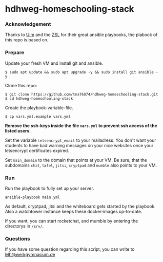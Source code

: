 # hdhweg-homeschooling-stack

### Acknowledgement

Thanks to [Ulm](https://github.com/stadtulm/a13-ansible)  and the [ZSL](https://codeberg.org/DigitalSouveraeneSchule/bbb.git) for their great ansible playbooks, the plabook of this repo is based on.

### Prepare

Update your fresh VM and install git and ansible.

```
$ sudo apt update && sudo apt upgrade -y && sudo install git ansible -y
```

Clone this repo:
```
$ git clone https://github.com/tna76874/hdhweg-homeschooling-stack.git
$ cd hdhweg-homeschooling-stack
```

Create the playbook-variable-file.
```
$ cp vars.yml.example vars.yml
```

**Remove the ssh-keys inside the file `vars.yml` to prevent ssh access of the listed users.**

Set the variable `letsencrypt_email` to your mailadress. You don't want your students to have bad warning messages on your nice websites once your letsencrypt certificates expired.

Set `main_domain` to the domain that points at your VM. Be sure, that the subdomains `chat`, `tafel`, `jitsi`, `cryptpad` and `mumble` also points to your VM.

### Run

Run the playbook to fully set up your server.

```
ansible-playbook main.yml
```

As default, cryptpad, jitsi and the whiteboard gets started by the playbook. Also a watchtower instance keeps these docker-images up-to-date.

If you want, you can start rocketchat, and mumble by entering the directorys in  `/srv/`.

### Questions

If you have some question regarding this script, you can write to [Mh@werkgymnasium.de](mailto:Mh@werkgymnasium.de) 